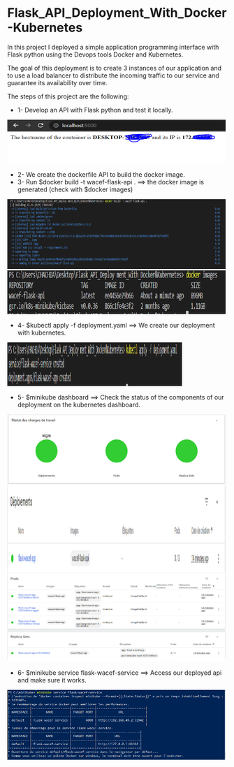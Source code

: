 # Flask_API_Deployment_With_Docker-Kubernetes

In this project I deployed a simple application programming interface with Flask python using the Devops tools Docker and Kubernetes.

The goal of this deployment is to create 3 instances of our application and to use a load balancer to distribute the incoming traffic to our service and guarantee its availability over time.

The steps of this project are the following: 

* 1- Develop an API with Flask python and test it locally.
<img src="./Project_screenshots/0.PNG" alt="Flask API" width="500" height="100">

* 2- We create the dockerfile API to build the docker image.
* 3- Run $docker build -t wacef-flask-api . ==> the docker image is generated (check with $docker images)
<img src="./Project_screenshots/1.PNG" alt="Build Docker image" width="500" height="160">

<img src="./Project_screenshots/3.PNG" alt="Docker images" width="500" height="100">

* 4- $kubectl apply -f deployment.yaml ==> We create our deployment with kubernetes.
<img src="./Project_screenshots/4.PNG" alt="Build Docker image" width="400" height="100">

* 5- $minikube dashboard ==> Check the status of the components of our deployment on the kubernetes dashboard.
<img src="./Project_screenshots/5.PNG" alt="Deployment status (1)" width="500" height="160">
<br>
<img src="./Project_screenshots/6.PNG" alt="Deployment status (2)" width="500" height="200">
<br>
<img src="./Project_screenshots/7.PNG" alt="Deployment status (3)" width="500" height="200">

* 6- $minikube service flask-wacef-service ==> Access our deployed api and make sure it works.
<img src="./Project_screenshots/8.PNG" alt="Deployment service start" width="500" height="160">
